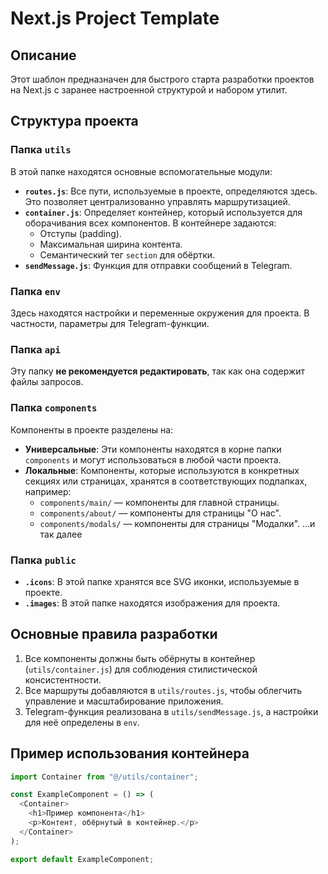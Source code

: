 # Next.js Project Template

## Описание  
 
Этот шаблон предназначен для быстрого старта разработки проектов на Next.js с заранее настроенной структурой и набором утилит.
 
## Структура проекта 
  
### Папка `utils`  

В этой папке находятся основные вспомогательные модули:

- **`routes.js`**: Все пути, используемые в проекте, определяются здесь. Это позволяет централизованно управлять маршрутизацией.
- **`container.js`**: Определяет контейнер, который используется для оборачивания всех компонентов. В контейнере задаются:
  - Отступы (padding).
  - Максимальная ширина контента.
  - Семантический тег `section` для обёртки.
- **`sendMessage.js`**: Функция для отправки сообщений в Telegram.

### Папка `env`

Здесь находятся настройки и переменные окружения для проекта. В частности, параметры для Telegram-функции.

### Папка `api`

Эту папку **не рекомендуется редактировать**, так как она содержит файлы запросов.

### Папка `components`

Компоненты в проекте разделены на:

- **Универсальные**: Эти компоненты находятся в корне папки `components` и могут использоваться в любой части проекта.
- **Локальные**: Компоненты, которые используются в конкретных секциях или страницах, хранятся в соответствующих подпапках, например:
  - `components/main/` — компоненты для главной страницы.
  - `components/about/` — компоненты для страницы "О нас".
  - `components/modals/` — компоненты для страницы "Модалки".
    ...и так далее

### Папка `public`

- **`.icons`**: В этой папке хранятся все SVG иконки, используемые в проекте.
- **`.images`**: В этой папке находятся изображения для проекта.

## Основные правила разработки

1. Все компоненты должны быть обёрнуты в контейнер (`utils/container.js`) для соблюдения стилистической консистентности.
2. Все маршруты добавляются в `utils/routes.js`, чтобы облегчить управление и масштабирование приложения.
3. Telegram-функция реализована в `utils/sendMessage.js`, а настройки для неё определены в `env`.

## Пример использования контейнера

```javascript
import Container from "@/utils/container";

const ExampleComponent = () => (
  <Container>
    <h1>Пример компонента</h1>
    <p>Контент, обёрнутый в контейнер.</p>
  </Container>
);

export default ExampleComponent;
```
